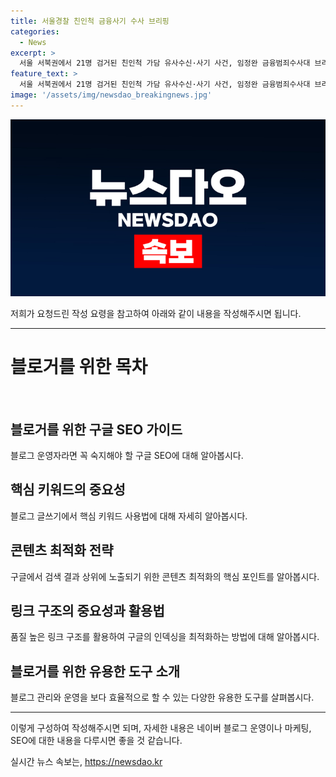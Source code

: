 ```yaml
---
title: 서울경찰 친인척 금융사기 수사 브리핑
categories:
  - News
excerpt: >
  서울 서북권에서 21명 검거된 친인척 가담 유사수신·사기 사건, 임정완 금융범죄수사대 브리핑 - 임정완 금융범죄수사대의 최신 브리핑에서, 서울 서북권에서 친인척 가담 유사수신·사기 사건으로 21명이 검거되어 송치됐다고 밝혔다.
feature_text: >
  서울 서북권에서 21명 검거된 친인척 가담 유사수신·사기 사건, 임정완 금융범죄수사대 브리핑 - 임정완 금융범죄수사대의 최신 브리핑에서, 서울 서북권에서 친인척 가담 유사수신·사기 사건으로 21명이 검거되어 송치됐다고 밝혔다.
image: '/assets/img/newsdao_breakingnews.jpg'
---
```


<p><img src="/assets/img/newsdao_breakingnews.jpg" alt="cryptoinkorea 속보" /></p>

<p>저희가 요청드린 작성 요령을 참고하여 아래와 같이 내용을 작성해주시면 됩니다.</p>

<hr />

<h1>블로거를 위한 목차</h1>

<p data-ke-size="size16">&nbsp;</p>

<h2>블로거를 위한 구글 SEO 가이드</h2>

<p data-ke-size="size16">블로그 운영자라면 꼭 숙지해야 할 구글 SEO에 대해 알아봅시다.</p>

<h2>핵심 키워드의 중요성</h2>

<p data-ke-size="size16">블로그 글쓰기에서 핵심 키워드 사용법에 대해 자세히 알아봅시다.</p>

<h2>콘텐츠 최적화 전략</h2>

<p data-ke-size="size16">구글에서 검색 결과 상위에 노출되기 위한 콘텐츠 최적화의 핵심 포인트를 알아봅시다.</p>

<h2>링크 구조의 중요성과 활용법</h2>

<p data-ke-size="size16">품질 높은 링크 구조를 활용하여 구글의 인덱싱을 최적화하는 방법에 대해 알아봅시다.</p>

<h2>블로거를 위한 유용한 도구 소개</h2>

<p data-ke-size="size16">블로그 관리와 운영을 보다 효율적으로 할 수 있는 다양한 유용한 도구를 살펴봅시다.</p>

<hr />

<p>이렇게 구성하여 작성해주시면 되며, 자세한 내용은 네이버 블로그 운영이나 마케팅, SEO에 대한 내용을 다루시면 좋을 것 같습니다.</p>
실시간 뉴스 속보는, <a href="https://newsdao.kr" rel="dofollow">https://newsdao.kr</a>


